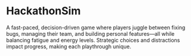 # HackathonSim
A fast-paced, decision-driven game where players juggle between fixing bugs, managing their team, and building personal features—all while balancing fatigue and energy levels. Strategic choices and distractions impact progress, making each playthrough unique. 

